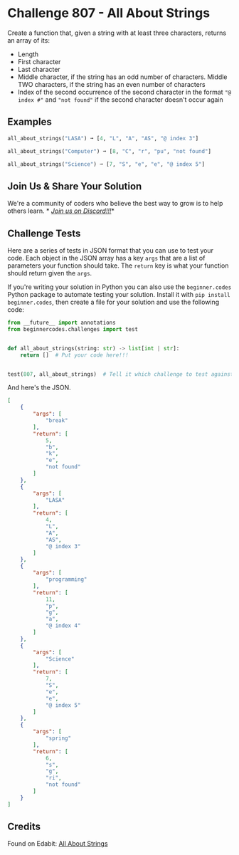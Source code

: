 # Challenge 807 - All About Strings

Create a function that, given a string with at least three characters, returns an array of its:

- Length
- First character
- Last character
- Middle character, if the string has an odd number of characters. Middle TWO characters, if the string has an even number of characters
- Index of the second occurrence of the second character in the format `"@ index #"` and `"not found"` if the second character doesn't occur again

## Examples
```python
all_about_strings("LASA") ➞ [4, "L", "A", "AS", "@ index 3"]

all_about_strings("Computer") ➞ [8, "C", "r", "pu", "not found"]

all_about_strings("Science") ➞ [7, "S", "e", "e", "@ index 5"]
```
## Join Us & Share Your Solution

We're a community of coders who believe the best way to grow is to help others learn. *
*[Join us on Discord!!!](https://discord.gg/sfHykntuGy)**

## Challenge Tests

Here are a series of tests in JSON format that you can use to test your code. Each object in the JSON array has a
key `args` that are a list of parameters your function should take. The `return` key is what your function should return
given the `args`.

If you're writing your solution in Python you can also use the `beginner.codes` Python package to automate testing your
solution. Install it with `pip install beginner.codes`, then create a file for your solution and use the following code:

```python
from __future__ import annotations
from beginnercodes.challenges import test


def all_about_strings(string: str) -> list[int | str]:
    return []  # Put your code here!!!


test(807, all_about_strings)  # Tell it which challenge to test against
```

And here's the JSON.

```json
[
    {
        "args": [
            "break"
        ],
        "return": [
            5,
            "b",
            "k",
            "e",
            "not found"
        ]
    },
    {
        "args": [
            "LASA"
        ],
        "return": [
            4,
            "L",
            "A",
            "AS",
            "@ index 3"
        ]
    },
    {
        "args": [
            "programming"
        ],
        "return": [
            11,
            "p",
            "g",
            "a",
            "@ index 4"
        ]
    },
    {
        "args": [
            "Science"
        ],
        "return": [
            7,
            "S",
            "e",
            "e",
            "@ index 5"
        ]
    },
    {
        "args": [
            "spring"
        ],
        "return": [
            6,
            "s",
            "g",
            "ri",
            "not found"
        ]
    }
]
```

## Credits

Found on Edabit: [All About Strings](https://edabit.com/challenge/pEozhEet5c8aFJdso)

